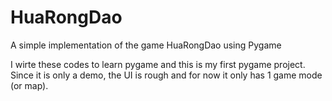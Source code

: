 # HuaRongDao
A simple implementation of the game HuaRongDao using Pygame



I wirte these codes to learn pygame and this is my first pygame project. Since it is only a demo, the UI is rough and for now it only has 1 game mode (or map).
